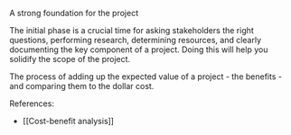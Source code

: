 A strong foundation for the project

The initial phase is a crucial time for asking stakeholders the right questions, performing research, determining resources, and clearly documenting the key component of a project. Doing this will help you solidify the scope of the project. 

The process of adding up the expected value of a project - the benefits - and comparing them to the dollar cost.

References:
- [[Cost-benefit analysis]]

